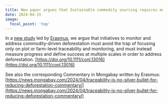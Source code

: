 ```yaml
---
title: New paper argues that Sustainable commodity sourcing requires measuring and governing land use change at multiple scales
date: 2024-04-15
image:
  focal_point: 'top'
---
```


<!--more-->

In a [new study](https://doi.org/10.1111/conl.13016) led by [Erasmus](https://landsystems-lab.earth/author/erasmus-zu-ermgassen/), we argue that initiatives to monitor and address commodity-driven deforestation must avoid the trap of focusing only on plot or farm-level traceability and monitoring, and must instead measure progress and define success at multiple scales in order to address deforestation.
[https://doi.org/10.1111/conl.13016](https://doi.org/10.1111/conl.13016)

See also the corresponding Commentary in Mongabay written by Erasmus: 
[https://news.mongabay.com/2024/04/traceability-is-no-silver-bullet-for-reducing-deforestation-commentary/](https://news.mongabay.com/2024/04/traceability-is-no-silver-bullet-for-reducing-deforestation-commentary/)
